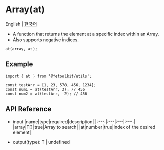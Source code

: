 # Array(at)

English | [한국어](./at_kr.md)

- A function that returns the element at a specific index within an Array.
- Also supports negative indices.

```tsx
at(array, at);
```

## Example

```tsx
import { at } from '@fetoolkit/utils';

const testArr = [1, 23, 578, 456, 1234];
const num1 = at(testArr, 3); // 456
const num2 = at(testArr, -2); // 456
```

## API Reference

- input
  |name|type|required|description|
  |:---:|:---|:---|:---:|
  |array|T[]|true|Array to search|
  |at|number|true|Index of the desired element|

- output(type): T | undefined
